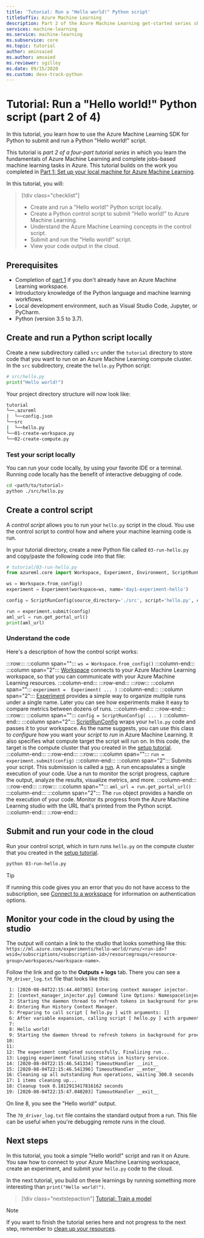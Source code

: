 ```yaml
---
title: 'Tutorial: Run a "Hello world!" Python script'
titleSuffix: Azure Machine Learning
description: Part 2 of the Azure Machine Learning get-started series shows how to submit a trivial "Hello world!" Python script to the cloud.
services: machine-learning
ms.service: machine-learning
ms.subservice: core
ms.topic: tutorial
author: aminsaied
ms.author: amsaied
ms.reviewer: sgilley
ms.date: 09/15/2020
ms.custom: devx-track-python
---
```


# Tutorial: Run a "Hello world!" Python script (part 2 of 4)

In this tutorial, you learn how to use the Azure Machine Learning SDK for Python to submit and run a Python "Hello world!" script.

This tutorial is *part 2 of a four-part tutorial series* in which you learn the fundamentals of Azure Machine Learning and complete jobs-based machine learning tasks in Azure. This tutorial builds on the work you completed in [Part 1: Set up your local machine for Azure Machine Learning](tutorial-1st-experiment-sdk-setup-local.md).

In this tutorial, you will:

> [!div class="checklist"]
> * Create and run a "Hello world!" Python script locally.
> * Create a Python control script to submit "Hello world!" to Azure Machine Learning.
> * Understand the Azure Machine Learning concepts in the control script.
> * Submit and run the "Hello world!" script.
> * View your code output in the cloud.

## Prerequisites

- Completion of [part 1](tutorial-1st-experiment-sdk-setup-local.md) if you don't already have an Azure Machine Learning workspace.
- Introductory knowledge of the Python language and machine learning workflows.
- Local development environment, such as Visual Studio Code, Jupyter, or PyCharm.
- Python (version 3.5 to 3.7).

## Create and run a Python script locally

Create a new subdirectory called `src` under the `tutorial` directory to store code that you want to run on an Azure Machine Learning compute cluster. In the `src` subdirectory, create the `hello.py` Python script:

```python
# src/hello.py
print("Hello world!")
```

Your project directory structure will now look like:

```Bash
tutorial
└──.azureml
|  └──config.json
└──src
|  └──hello.py
└──01-create-workspace.py
└──02-create-compute.py
```

### Test your script locally

You can run your code locally, by using your favorite IDE or a terminal. Running code locally has the benefit of interactive debugging of code.

```bash
cd <path/to/tutorial>
python ./src/hello.py
```

## Create a control script

A *control script* allows you to run your `hello.py` script in the cloud. You use the control script to control how and where your machine learning code is run.  

In your tutorial directory, create a new Python file called `03-run-hello.py` and copy/paste the following code into that file:

```python
# tutorial/03-run-hello.py
from azureml.core import Workspace, Experiment, Environment, ScriptRunConfig

ws = Workspace.from_config()
experiment = Experiment(workspace=ws, name='day1-experiment-hello')

config = ScriptRunConfig(source_directory='./src', script='hello.py', compute_target='cpu-cluster')

run = experiment.submit(config)
aml_url = run.get_portal_url()
print(aml_url)
```

### Understand the code

Here's a description of how the control script works:

:::row:::
   :::column span="":::
      `ws = Workspace.from_config()`
   :::column-end:::
   :::column span="2":::
      [Workspace](https://docs.microsoft.com/python/api/azureml-core/azureml.core.workspace.workspace?view=azure-ml-py&preserve-view=true) connects to your Azure Machine Learning workspace, so that you can communicate with your Azure Machine Learning resources.
   :::column-end:::
:::row-end:::
:::row:::
   :::column span="":::
      `experiment =  Experiment( ... )`
   :::column-end:::
   :::column span="2":::
      [Experiment](https://docs.microsoft.com/python/api/azureml-core/azureml.core.experiment.experiment?view=azure-ml-py&preserve-view=true) provides a simple way to organize multiple runs under a single name. Later you can see how experiments make it easy to compare metrics between dozens of runs.
   :::column-end:::
:::row-end:::
:::row:::
   :::column span="":::
      `config = ScriptRunConfig( ... )` 
   :::column-end:::
   :::column span="2":::
      [ScriptRunConfig](https://docs.microsoft.com/python/api/azureml-core/azureml.core.scriptrunconfig?view=azure-ml-py&preserve-view=true) wraps your `hello.py` code and passes it to your workspace. As the name suggests, you can use this class to _configure_ how you want your _script_ to _run_ in Azure Machine Learning. It also specifies what compute target the script will run on. In this code, the target is the compute cluster that you created in the [setup tutorial](tutorial-1st-experiment-sdk-setup-local.md).
   :::column-end:::
:::row-end:::
:::row:::
   :::column span="":::
      `run = experiment.submit(config)`
   :::column-end:::
   :::column span="2":::
       Submits your script. This submission is called a [run](https://docs.microsoft.com/python/api/azureml-core/azureml.core.run%28class%29?view=azure-ml-py&preserve-view=true). A run encapsulates a single execution of your code. Use a run to monitor the script progress, capture the output, analyze the results, visualize metrics, and more.
   :::column-end:::
:::row-end:::
:::row:::
   :::column span="":::
      `aml_url = run.get_portal_url()` 
   :::column-end:::
   :::column span="2":::
        The `run` object provides a handle on the execution of your code. Monitor its progress from the Azure Machine Learning studio with the URL that's printed from the Python script.  
   :::column-end:::
:::row-end:::

## Submit and run your code in the cloud

Run your control script, which in turn runs `hello.py` on the compute cluster that you created in the [setup tutorial](tutorial-1st-experiment-sdk-setup-local.md).

```bash
python 03-run-hello.py
```

> [!TIP]
> If running this code gives you an error that you do not have access to the subscription, see [Connect to a workspace](how-to-manage-workspace.md?tab=python#connect-multi-tenant) for information on authentication options.

## Monitor your code in the cloud by using the studio

The output will contain a link to the studio that looks something like this:
`https://ml.azure.com/experiments/hello-world/runs/<run-id>?wsid=/subscriptions/<subscription-id>/resourcegroups/<resource-group>/workspaces/<workspace-name>`.

Follow the link and go to the **Outputs + logs** tab. There you can see a 
`70_driver_log.txt` file that looks like this:

```txt
 1: [2020-08-04T22:15:44.407305] Entering context manager injector.
 2: [context_manager_injector.py] Command line Options: Namespace(inject=['ProjectPythonPath:context_managers.ProjectPythonPath', 'RunHistory:context_managers.RunHistory', 'TrackUserError:context_managers.TrackUserError', 'UserExceptions:context_managers.UserExceptions'], invocation=['hello.py'])
 3: Starting the daemon thread to refresh tokens in background for process with pid = 31263
 4: Entering Run History Context Manager.
 5: Preparing to call script [ hello.py ] with arguments: []
 6: After variable expansion, calling script [ hello.py ] with arguments: []
 7:
 8: Hello world!
 9: Starting the daemon thread to refresh tokens in background for process with pid = 31263
10:
11:
12: The experiment completed successfully. Finalizing run...
13: Logging experiment finalizing status in history service.
14: [2020-08-04T22:15:46.541334] TimeoutHandler __init__
15: [2020-08-04T22:15:46.541396] TimeoutHandler __enter__
16: Cleaning up all outstanding Run operations, waiting 300.0 seconds
17: 1 items cleaning up...
18: Cleanup took 0.1812913417816162 seconds
19: [2020-08-04T22:15:47.040203] TimeoutHandler __exit__
```

On line 8, you see the "Hello world!" output.

The `70_driver_log.txt` file contains the standard output from a run. This file can be useful when you're debugging remote runs in the cloud.

## Next steps

In this tutorial, you took a simple "Hello world!" script and ran it on Azure. You saw how to connect to your Azure Machine Learning workspace, create an experiment, and submit your `hello.py` code to the cloud.

In the next tutorial, you build on these learnings by running something more interesting than `print("Hello world!")`.

> [!div class="nextstepaction"]
> [Tutorial: Train a model](tutorial-1st-experiment-sdk-train.md)

>[!NOTE] 
> If you want to finish the tutorial series here and not progress to the next step, remember to [clean up your resources](tutorial-1st-experiment-bring-data.md#clean-up-resources).
